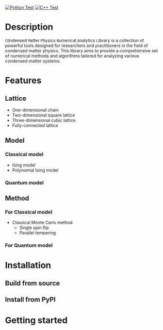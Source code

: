 [![Python Test](https://github.com/K-Suzuki-Jij/compnal/actions/workflows/python_test.yml/badge.svg)](https://github.com/K-Suzuki-Jij/compnal/actions/workflows/python_test.yml) [![C++ Test](https://github.com/K-Suzuki-Jij/compnal/actions/workflows/cpp_test.yml/badge.svg)](https://github.com/K-Suzuki-Jij/compnal/actions/workflows/cpp_test.yml)

# Description
`CO`ndensed `M`atter `P`hysics `N`umerical `A`nalytics `L`ibrary is a collection of powerful tools designed for researchers and practitioners in the field of condensed matter physics. This library aims to provide a comprehensive set of numerical methods and algorithms tailored for analyzing various condensed matter systems.

# Features
## Lattice
- One-dimensional chain
- Two-dimensional square lattice
- Three-dimensional cubic lattice
- Fully-connected lattice

## Model
### Classical model
- Ising model
- Polynomial Ising model

### Quantum model

## Method
### For Classical model
- Classical Monte Carlo method
    - Single spin flip
    - Parallel tempering

### For Quantum model

# Installation
## Build from source


## Install from PyPI


# Getting started
